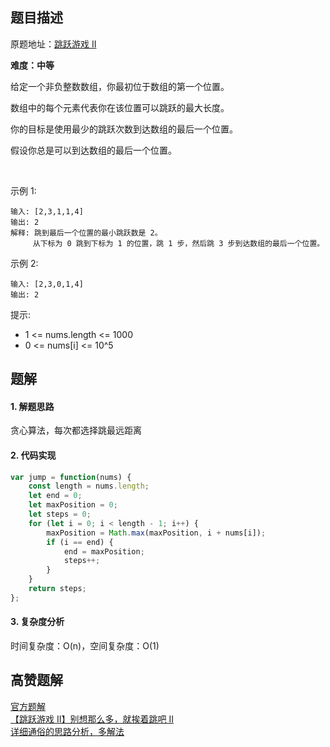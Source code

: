 ## 题目描述

原题地址：[跳跃游戏 II](https://leetcode-cn.com/problems/jump-game-ii/)

**难度：中等**

给定一个非负整数数组，你最初位于数组的第一个位置。

数组中的每个元素代表你在该位置可以跳跃的最大长度。

你的目标是使用最少的跳跃次数到达数组的最后一个位置。

假设你总是可以到达数组的最后一个位置。

 

示例 1:
```
输入: [2,3,1,1,4]
输出: 2
解释: 跳到最后一个位置的最小跳跃数是 2。
     从下标为 0 跳到下标为 1 的位置，跳 1 步，然后跳 3 步到达数组的最后一个位置。
```
示例 2:
```
输入: [2,3,0,1,4]
输出: 2
```

提示:
- 1 <= nums.length <= 1000
- 0 <= nums[i] <= 10^5


## 题解
#### 1. 解题思路
贪心算法，每次都选择跳最远距离

#### 2. 代码实现
```js
var jump = function(nums) {
    const length = nums.length;
    let end = 0;
    let maxPosition = 0; 
    let steps = 0;
    for (let i = 0; i < length - 1; i++) {
        maxPosition = Math.max(maxPosition, i + nums[i]); 
        if (i == end) {
            end = maxPosition;
            steps++;
        }
    }
    return steps;
};
```

#### 3. 复杂度分析
时间复杂度：O(n)，空间复杂度：O(1)

## 高赞题解
[官方题解](https://leetcode-cn.com/problems/jump-game-ii/solution/tiao-yue-you-xi-ii-by-leetcode-solution/)  
[【跳跃游戏 II】别想那么多，就挨着跳吧 II](https://leetcode-cn.com/problems/jump-game-ii/solution/45-by-ikaruga/)  
[详细通俗的思路分析，多解法](https://leetcode-cn.com/problems/jump-game-ii/solution/xiang-xi-tong-su-de-si-lu-fen-xi-duo-jie-fa-by-10/)